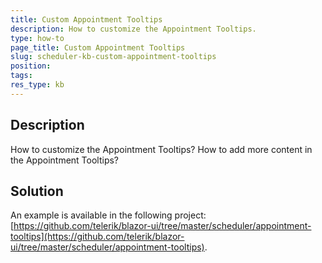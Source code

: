 ```yaml
---
title: Custom Appointment Tooltips
description: How to customize the Appointment Tooltips.
type: how-to
page_title: Custom Appointment Tooltips
slug: scheduler-kb-custom-appointment-tooltips
position: 
tags: 
res_type: kb
---
```



## Description

How to customize the Appointment Tooltips? How to add more content in the Appointment Tooltips?


## Solution

An example is available in the following project: [https://github.com/telerik/blazor-ui/tree/master/scheduler/appointment-tooltips](https://github.com/telerik/blazor-ui/tree/master/scheduler/appointment-tooltips).